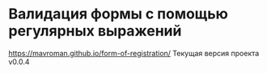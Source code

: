 # Валидация формы с помощью регулярных выражений 
https://mavroman.github.io/form-of-registration/
Текущая версия проекта v0.0.4